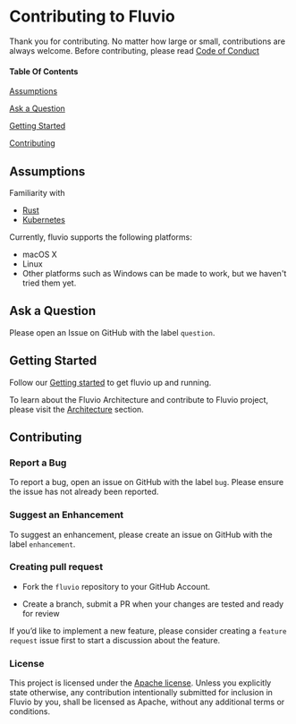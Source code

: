 # Contributing to Fluvio

Thank you for contributing. No matter how large or small, contributions are always welcome. Before contributing, please read [Code of Conduct](CODE-OF-CONDUCT.md)

#### Table Of Contents

[Assumptions](#assumptions)

[Ask a Question](#ask-a-question)

[Getting Started](#getting-started)

[Contributing](#contributing)

## Assumptions
Familiarity with
- [Rust](https://www.rust-lang.org)
- [Kubernetes](https://kubernetes.io)

Currently, fluvio supports the following platforms:
- macOS X
- Linux  
- Other platforms such as Windows can be made to work, but we haven't tried them yet.

## Ask a Question

Please open an Issue on GitHub with the label `question`.

## Getting Started

Follow our [Getting started](https://www.fluvio.io/docs/getting-started/) to get fluvio up and running.

To learn about the Fluvio Architecture and contribute to Fluvio project, please visit the [Architecture](https://www.fluvio.io/docs/architecture/) section.

## Contributing

### Report a Bug

To report a bug, open an issue on GitHub with the label `bug`. Please ensure the issue has not already been reported.

### Suggest an Enhancement

To suggest an enhancement, please create an issue on GitHub with the label `enhancement`.

### Creating pull request

- Fork the `fluvio` repository to your GitHub Account.

- Create a branch, submit a PR when your changes are tested and ready for review

If you’d like to implement a new feature, please consider creating a `feature request` issue first to start a discussion about the feature.

### License

This project is licensed under the [Apache license](LICENSE). Unless you explicitly state otherwise, any contribution intentionally submitted for inclusion in Fluvio by you, shall be licensed as Apache, without any additional terms or conditions.




